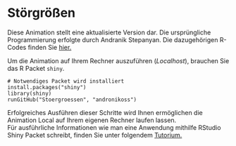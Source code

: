 Störgrößen
============

Diese Animation stellt eine aktualisierte Version dar. Die ursprüngliche Programmierung erfolgte durch Andranik Stepanyan. Die dazugehörigen R-Codes finden Sie [hier.](https://github.com/andronikoss/Stoergroessen)

Um die Animation auf Ihrem Rechner auszuführen (_Localhost_), brauchen Sie das R Packet `shiny`. 

```
# Notwendiges Packet wird installiert
install.packages("shiny")
library(shiny)
runGitHub("Stoergroessen", "andronikoss")
```

Erfolgreiches Ausführen dieser Schritte wird Ihnen ermöglichen die Animation Local auf Ihrem eigenen Rechner laufen lassen.   
Für ausführliche Informationen wie man eine Anwendung mithilfe RStudio Shiny Packet schreibt, finden Sie unter folgendem [Tutorium.](http://shiny.rstudio.com/tutorial/)
